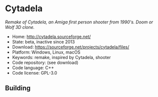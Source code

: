# Cytadela

_Remake of Cytadela, an Amiga first person shooter from 1990's. Doom or Wolf 3D clone._

- Home: http://cytadela.sourceforge.net/
- State: beta, inactive since 2013
- Download: https://sourceforge.net/projects/cytadela/files/
- Platform: Windows, Linux, macOS
- Keywords: remake, inspired by Cytadela, shooter
- Code repository: (see download)
- Code language: C++
- Code license: GPL-3.0

## Building

